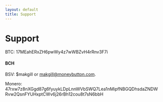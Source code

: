 ```yaml
---
layout: default
title: Support
---
```


# Support

BTC: 17MEahERxZH6pwWy4z7wWBZvH4rRnv3F7i

#### BCH

<script src="https://unpkg.com/@paybutton/paybutton@^1.0/dist/paybutton.js"></script>
<div class="paybutton" to="qpz6g6f9xqx8ja7s2hn623lprpqmd4arncwz7ftfg0"></div>

BSV: $makgill or makgill@moneybutton.com.

Monero: 47rxw7z8nXGgd87g6fyuykLDpLnnWVbSWQ7Lea1nMipfNBGQDhsdaZNDWRvw2QsnFYUHxptCWv6j26rBh12cou8t7sN6bbH

<!-- This line should go where you want to put your button -->
<div class="money-button"
  data-to="3944"
  data-amount=".25"
  data-currency="USD"
  data-label="Pay Us"  data-client-identifier="14969e170259eee95f547443f9561f1a"data-button-id="1614286315897"
  data-button-data="{}"
  data-type="tip"
></div>
<!-- This line can go anywhere -->
<script src="https://www.moneybutton.com/moneybutton.js"></script>
